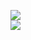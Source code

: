 [![](https://img.shields.io/badge/Made%20With-Github%20Spray-lightgrey.svg?style=for-the-badge&logo=github)](https://github.com/Annihil/github-spray#2611)  
[![](https://i.imgur.com/2DrTn0Z.gif)](https://github.com/Annihil/github-spray)